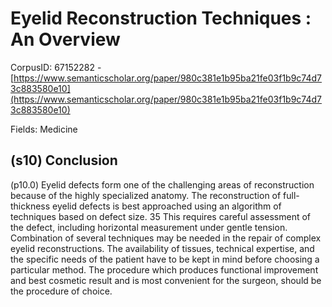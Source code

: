 # Eyelid Reconstruction Techniques : An Overview

CorpusID: 67152282 - [https://www.semanticscholar.org/paper/980c381e1b95ba21fe03f1b9c74d73c883580e10](https://www.semanticscholar.org/paper/980c381e1b95ba21fe03f1b9c74d73c883580e10)

Fields: Medicine

## (s10) Conclusion
(p10.0) Eyelid defects form one of the challenging areas of reconstruction because of the highly specialized anatomy. The reconstruction of full-thickness eyelid defects is best approached using an algorithm of techniques based on defect size. 35 This requires careful assessment of the defect, including horizontal measurement under gentle tension. Combination of several techniques may be needed in the repair of complex eyelid reconstructions. The availability of tissues, technical expertise, and the specific needs of the patient have to be kept in mind before choosing a particular method. The procedure which produces functional improvement and best cosmetic result and is most convenient for the surgeon, should be the procedure of choice.
